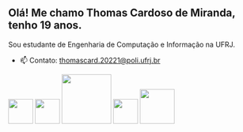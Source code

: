 ## Olá! Me chamo Thomas Cardoso de Miranda, tenho 19 anos.

Sou estudante de Engenharia de Computação e Informação na UFRJ.

- 📫 Contato: thomascard.20221@poli.ufrj.br


<img src="https://github.com/thomascard2004/thomascard2004/assets/112047248/3aae9aca-cdcf-4639-95e3-f5c67614200b" width="50px">
<img src="https://github.com/thomascard2004/thomascard2004/assets/112047248/d3b47d0a-5edf-44c6-a363-ffb046823159" width="50px">
<img src="https://github.com/thomascard2004/thomascard2004/assets/112047248/96691d9c-5334-40a1-a644-b923435e7d0c" width="100px">
<img src="https://github.com/thomascard2004/thomascard2004/assets/112047248/913fb840-1356-4abc-9ef0-c894963fe38f" width="50px">
<img src="https://github.com/thomascard2004/thomascard2004/assets/112047248/775e00db-b8f2-47b3-9ff1-656bffd577e6" width="70px">



  
